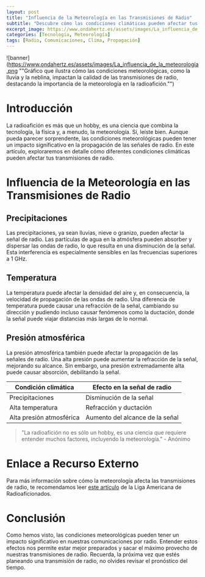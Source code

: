 ```yaml
---
layout: post
title: "Influencia de la Meteorología en las Transmisiones de Radio"
subtitle: "Descubre cómo las condiciones climáticas pueden afectar tus comunicaciones por radio"
excerpt_image: https://www.ondahertz.es/assets/images/La_influencia_de_la_meteorología.png
categories: [Tecnología, Meteorología]
tags: [Radio, Comunicaciones, Clima, Propagación]
---
```


![banner](https://www.ondahertz.es/assets/images/La_influencia_de_la_meteorología.png ""Gráfico que ilustra cómo las condiciones meteorológicas, como la lluvia y la neblina, impactan la calidad de las transmisiones de radio, destacando la importancia de la meteorología en la radioafición."")

# Introducción

La radioafición es más que un hobby, es una ciencia que combina la tecnología, la física y, a menudo, la meteorología. Sí, leíste bien. Aunque pueda parecer sorprendente, las condiciones meteorológicas pueden tener un impacto significativo en la propagación de las señales de radio. En este artículo, exploraremos en detalle cómo diferentes condiciones climáticas pueden afectar tus transmisiones de radio.

# Influencia de la Meteorología en las Transmisiones de Radio

## Precipitaciones

Las precipitaciones, ya sean lluvias, nieve o granizo, pueden afectar la señal de radio. Las partículas de agua en la atmósfera pueden absorber y dispersar las ondas de radio, lo que resulta en una disminución de la señal. Esta interferencia es especialmente sensibles en las frecuencias superiores a 1 GHz.

## Temperatura

La temperatura puede afectar la densidad del aire y, en consecuencia, la velocidad de propagación de las ondas de radio. Una diferencia de temperatura puede causar una refracción de la señal, cambiando su dirección y pudiendo incluso causar fenómenos como la ductación, donde la señal puede viajar distancias más largas de lo normal.

## Presión atmosférica

La presión atmosférica también puede afectar la propagación de las señales de radio. Una alta presión puede aumentar la refracción de la señal, mejorando su alcance. Sin embargo, una presión extremadamente alta puede causar absorción, debilitando la señal.

| Condición climática | Efecto en la señal de radio |
| --- | --- |
| Precipitaciones | Disminución de la señal |
| Alta temperatura | Refracción y ductación |
| Alta presión atmosférica | Aumento del alcance de la señal |

> "La radioafición no es sólo un hobby, es una ciencia que requiere entender muchos factores, incluyendo la meteorología." - Anónimo

# Enlace a Recurso Externo

Para más información sobre cómo la meteorología afecta las transmisiones de radio, te recomendamos leer [este artículo](https://www.arrl.org/files/file/Technology/tis/info/pdf/0209038.pdf) de la Liga Americana de Radioaficionados.

# Conclusión

Como hemos visto, las condiciones meteorológicas pueden tener un impacto significativo en nuestras comunicaciones por radio. Entender estos efectos nos permite estar mejor preparados y sacar el máximo provecho de nuestras transmisiones de radio. Recuerda, la próxima vez que estés planeando una transmisión de radio, no olvides revisar el pronóstico del tiempo.